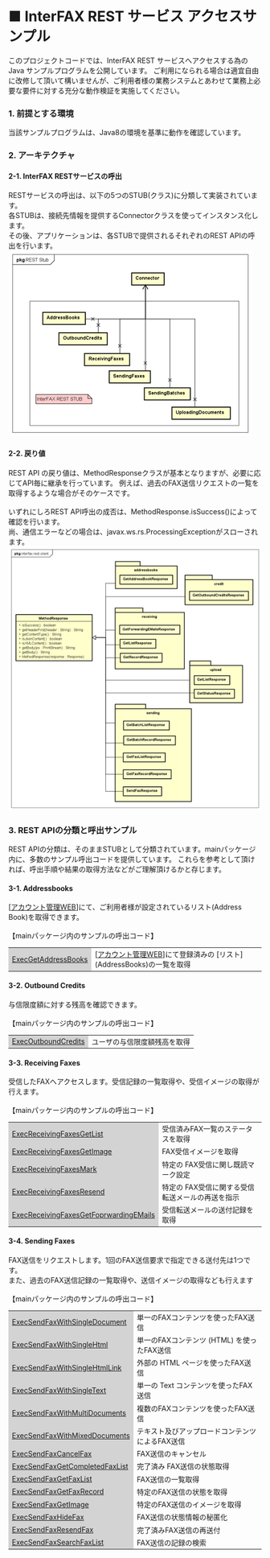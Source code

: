 <html lang="ja">
<head><meta charset="utf-8"/></head>
<body>
<h1>■ InterFAX REST サービス アクセスサンプル</h1>
このプロジェクトコードでは、InterFAX REST サービスへアクセスする為の Java サンプルプログラムを公開しています。
ご利用になられる場合は適宜自由に改修して頂いて構いませんが、ご利用者様の業務システムとあわせて業務上必要な要件に対する充分な動作検証を実施してください。
<div>
<h3>1. 前提とする環境</h3>
当該サンプルプログラムは、Java8の環境を基準に動作を確認しています。
<h3>2. アーキテクチャ</h3>
<h4>2-1. InterFAX RESTサービスの呼出</h4>
RESTサービスの呼出は、以下の5つのSTUB(クラス)に分類して実装されています。<br>
各STUBは、接続先情報を提供するConnectorクラスを使ってインスタンス化します。<br>
その後、アプリケーションは、各STUBで提供されるそれぞれのREST APIの呼出を行います。<br>
<img src="stub.png">
<h4>2-2. 戻り値</h4>
REST API の戻り値は、MethodResponseクラスが基本となりますが、必要に応じてAPI毎に継承を行っています。
例えば、過去のFAX送信リクエストの一覧を取得するような場合がそのケースです。<br>
<br>
いずれにしろREST API呼出の成否は、MethodResponse.isSuccess()によって確認を行います。<br>
尚、通信エラーなどの場合は、javax.ws.rs.ProcessingExceptionがスローされます。<br>
<img src="return.png">
<h3>3. REST APIの分類と呼出サンプル</h3>
REST APIの分類は、そのままSTUBとして分類されています。mainパッケージ内に、多数のサンプル呼出コードを提供しています。
これらを参考として頂ければ、呼出手順や結果の取得方法などがご理解頂けるかと存じます。
<h4>3-1. Addressbooks</h4>
[<a href="https://secure.interfax.net" target="_blank">アカウント管理WEB</a>]にて、ご利用者様が設定されているリスト(Address Book)を取得できます。<br>
<br>
【mainパッケージ内のサンプルの呼出コード】
<table>
<tr>
<td style="background-color: lightgray"><a href="src/main/java/main/ExecGetAddressBooks.java">ExecGetAddressBooks</a></td>
<td>[<a href="https://secure.interfax.net" target="_blank">アカウント管理WEB</a>]にて登録済みの [リスト](AddressBooks)の一覧を取得</td>
</tr>
</table>
<h4>3-2. Outbound Credits</h4>
与信限度額に対する残高を確認できます。<br>
<br>
【mainパッケージ内のサンプルの呼出コード】
<table>
<tr>
<td style="background-color: lightgray"><a href="src/main/java/main/ExecOutboundCredits.java">ExecOutboundCredits</a></td>
<td>ユーザの与信限度額残高を取得</td>
</tr>
</table>
<h4>3-3. Receiving Faxes</h4>
受信したFAXへアクセスします。受信記録の一覧取得や、受信イメージの取得が行えます。<br>
<br>
【mainパッケージ内のサンプルの呼出コード】
<table>
<tr>
<td style="background-color: lightgray"><a href="src/main/java/main/ExecReceivingFaxesGetList.java">ExecReceivingFaxesGetList</a></td>
<td>受信済みFAX一覧のステータスを取得</td>
</tr>
<tr>
<td style="background-color: lightgray"><a href="src/main/java/main/ExecReceivingFaxesGetImage.java">ExecReceivingFaxesGetImage</a></td>
<td>FAX受信イメージを取得</td>
</tr>
<tr>
<td style="background-color: lightgray"><a href="src/main/java/main/ExecReceivingFaxesMark.java">ExecReceivingFaxesMark</a></td>
<td>特定の FAX受信に関し既読マーク設定</td>
</tr>
<tr>
<td style="background-color: lightgray"><a href="src/main/java/main/ExecReceivingFaxesResend.java">ExecReceivingFaxesResend</a></td>
<td>特定の FAX受信に関する受信転送メールの再送を指示</td>
</tr>
<tr>
<td style="background-color: lightgray"><a href="src/main/java/main/ExecReceivingFaxesGetFoprwardingEMails.java">ExecReceivingFaxesGetFoprwardingEMails</a></td>
<td>受信転送メールの送付記録を取得</td>
</tr>
</table>
<h4>3-4. Sending Faxes</h4>
FAX送信をリクエストします。1回のFAX送信要求で指定できる送付先は1つです。<br>
また、過去のFAX送信記録の一覧取得や、送信イメージの取得なども行えます<br>
<br>
【mainパッケージ内のサンプルの呼出コード】
<table>
<tr>
<td style="background-color: lightgray"><a href="src/main/java/main/ExecSendFaxWithSingleDocument.java">ExecSendFaxWithSingleDocument</a></td>
<td>単一のFAXコンテンツを使ったFAX送信</td>
</tr>
<tr>
<td style="background-color: lightgray"><a href="src/main/java/main/ExecSendFaxWithSingleHtml.java">ExecSendFaxWithSingleHtml</a></td>
<td>単一のFAXコンテンツ (HTML) を使ったFAX送信</td>
</tr>
<tr>
<td style="background-color: lightgray"><a href="src/main/java/main/ExecSendFaxWithSingleHtmlLink.java">ExecSendFaxWithSingleHtmlLink</a></td>
<td>外部の HTML ページを使ったFAX送信</td>
</tr>
<tr>
<td style="background-color: lightgray"><a href="src/main/java/main/ExecSendFaxWithSingleText.java">ExecSendFaxWithSingleText</a></td>
<td>単一の Text コンテンツを使ったFAX送信</td>
</tr>
<tr>
<td style="background-color: lightgray"><a href="src/main/java/main/ExecSendFaxWithMultiDocuments.java">ExecSendFaxWithMultiDocuments</a></td>
<td>複数のFAXコンテンツを使ったFAX送信</td>
</tr>
<tr>
<td style="background-color: lightgray"><a href="src/main/java/main/ExecSendFaxWithMixedDocuments.java">ExecSendFaxWithMixedDocuments</a></td>
<td>テキスト及びアップロードコンテンツによるFAX送信</td>
</tr>
<tr>
<td style="background-color: lightgray"><a href="src/main/java/main/ExecSendFaxCancelFax.java">ExecSendFaxCancelFax</a></td>
<td>FAX送信のキャンセル</td>
</tr>
<tr>
<td style="background-color: lightgray"><a href="src/main/java/main/ExecSendFaxGetCompletedFaxList.java">ExecSendFaxGetCompletedFaxList</a></td>
<td>完了済み FAX送信の状態取得</td>
</tr>
<tr>
<td style="background-color: lightgray"><a href="src/main/java/main/ExecSendFaxGetFaxList.java">ExecSendFaxGetFaxList</a></td>
<td>FAX送信の一覧取得</td>
</tr>
<tr>
<td style="background-color: lightgray"><a href="src/main/java/main/ExecSendFaxGetFaxRecord.java">ExecSendFaxGetFaxRecord</a></td>
<td>特定のFAX送信の状態を取得</td>
</tr>
<tr>
<td style="background-color: lightgray"><a href="src/main/java/main/ExecSendFaxGetImage.java">ExecSendFaxGetImage</a></td>
<td>特定のFAX送信のイメージを取得</td>
</tr>
<tr>
<td style="background-color: lightgray"><a href="src/main/java/main/ExecSendFaxHideFax.java">ExecSendFaxHideFax</a></td>
<td>FAX送信の状態情報の秘匿化</td>
</tr>
<tr>
<td style="background-color: lightgray"><a href="src/main/java/main/ExecSendFaxResendFax.java">ExecSendFaxResendFax</a></td>
<td>完了済みFAX送信の再送付</td>
</tr>
<tr>
<td style="background-color: lightgray"><a href="src/main/java/main/ExecSendFaxSearchFaxList.java">ExecSendFaxSearchFaxList</a></td>
<td>FAX送信の記録の検索</td>
</tr>
</table>
</div>
</body>
</html>
